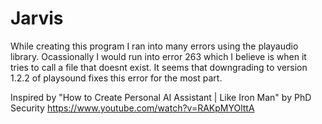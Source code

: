 # Jarvis
 While creating this program I ran into many errors using the playaudio library.
 Ocassionally I would run into error 263 which I believe is when it tries to call a file that doesnt exist.
 It seems that downgrading to version 1.2.2 of playsound fixes this error for the most part.

Inspired by "How to Create Personal AI Assistant | Like Iron Man" by PhD Security
https://www.youtube.com/watch?v=RAKpMYOlttA
